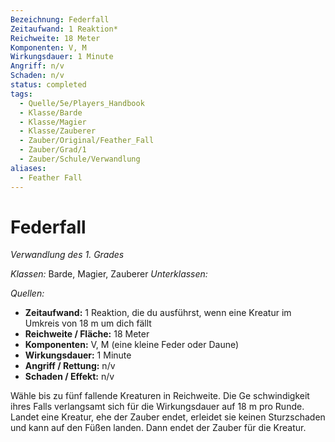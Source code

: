```yaml
---
Bezeichnung: Federfall
Zeitaufwand: 1 Reaktion*
Reichweite: 18 Meter
Komponenten: V, M
Wirkungsdauer: 1 Minute
Angriff: n/v
Schaden: n/v
status: completed
tags:
  - Quelle/5e/Players_Handbook
  - Klasse/Barde
  - Klasse/Magier
  - Klasse/Zauberer
  - Zauber/Original/Feather_Fall
  - Zauber/Grad/1
  - Zauber/Schule/Verwandlung
aliases:
  - Feather Fall
---
```

# Federfall
_Verwandlung des 1. Grades_

_Klassen:_ Barde, Magier, Zauberer
_Unterklassen:_

_Quellen:_ 
 
- **Zeitaufwand:** 1 Reaktion, die du ausführst, wenn eine Kreatur im Umkreis von 18 m um dich fällt
- **Reichweite / Fläche:** 18 Meter
- **Komponenten:** V, M (eine kleine Feder oder Daune)
- **Wirkungsdauer:** 1 Minute
- **Angriff / Rettung:** n/v
- **Schaden / Effekt:**  n/v

Wähle bis zu fünf fallende Kreaturen in Reichweite. Die Ge schwindigkeit ihres Falls verlangsamt sich für die Wirkungsdauer auf 18 m pro Runde. Landet eine Kreatur, ehe der Zauber endet, erleidet sie keinen Sturzschaden und kann auf den Füßen landen. Dann endet der Zauber für die Kreatur.